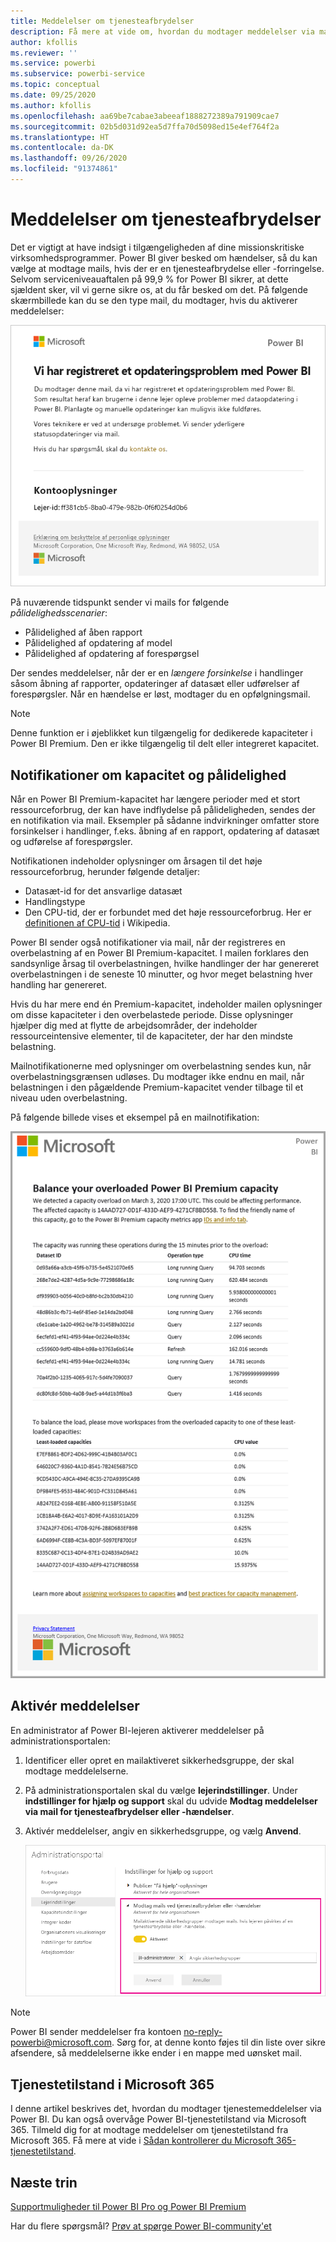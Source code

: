 ```yaml
---
title: Meddelelser om tjenesteafbrydelser
description: Få mere at vide om, hvordan du modtager meddelelser via mail, når Power BI-tjenesten bliver forstyrret eller afbrudt.
author: kfollis
ms.reviewer: ''
ms.service: powerbi
ms.subservice: powerbi-service
ms.topic: conceptual
ms.date: 09/25/2020
ms.author: kfollis
ms.openlocfilehash: aa69be7cabae3abeeaf1888272389a791909cae7
ms.sourcegitcommit: 02b5d031d92ea5d7ffa70d5098ed15e4ef764f2a
ms.translationtype: HT
ms.contentlocale: da-DK
ms.lasthandoff: 09/26/2020
ms.locfileid: "91374861"
---
```

# <a name="service-interruption-notifications"></a>Meddelelser om tjenesteafbrydelser

Det er vigtigt at have indsigt i tilgængeligheden af dine missionskritiske virksomhedsprogrammer. Power BI giver besked om hændelser, så du kan vælge at modtage mails, hvis der er en tjenesteafbrydelse eller -forringelse. Selvom serviceniveauaftalen på 99,9 % for Power BI sikrer, at dette sjældent sker, vil vi gerne sikre os, at du får besked om det. På følgende skærmbillede kan du se den type mail, du modtager, hvis du aktiverer meddelelser:

![Meddelelse via mail om opdatering](media/service-interruption-notifications/refresh-notification-email.png)

På nuværende tidspunkt sender vi mails for følgende _pålidelighedsscenarier_:

- Pålidelighed af åben rapport
- Pålidelighed af opdatering af model
- Pålidelighed af opdatering af forespørgsel

Der sendes meddelelser, når der er en _længere forsinkelse_ i handlinger såsom åbning af rapporter, opdateringer af datasæt eller udførelser af forespørgsler. Når en hændelse er løst, modtager du en opfølgningsmail.

> [!NOTE]
> Denne funktion er i øjeblikket kun tilgængelig for dedikerede kapaciteter i Power BI Premium. Den er ikke tilgængelig til delt eller integreret kapacitet.

## <a name="capacity-and-reliability-notifications"></a>Notifikationer om kapacitet og pålidelighed

Når en Power BI Premium-kapacitet har længere perioder med et stort ressourceforbrug, der kan have indflydelse på pålideligheden, sendes der en notifikation via mail. Eksempler på sådanne indvirkninger omfatter store forsinkelser i handlinger, f.eks. åbning af en rapport, opdatering af datasæt og udførelse af forespørgsler. 

Notifikationen indeholder oplysninger om årsagen til det høje ressourceforbrug, herunder følgende detaljer:

* Datasæt-id for det ansvarlige datasæt
* Handlingstype
* Den CPU-tid, der er forbundet med det høje ressourceforbrug. Her er [definitionen af CPU-tid](https://wikipedia.org/wiki/CPU_time) i Wikipedia.

Power BI sender også notifikationer via mail, når der registreres en overbelastning af en Power BI Premium-kapacitet. I mailen forklares den sandsynlige årsag til overbelastningen, hvilke handlinger der har genereret overbelastningen i de seneste 10 minutter, og hvor meget belastning hver handling har genereret.

Hvis du har mere end én Premium-kapacitet, indeholder mailen oplysninger om disse kapaciteter i den overbelastede periode. Disse oplysninger hjælper dig med at flytte de arbejdsområder, der indeholder ressourceintensive elementer, til de kapaciteter, der har den mindste belastning.

Mailnotifikationerne med oplysninger om overbelastning sendes kun, når overbelastningsgrænsen udløses. Du modtager ikke endnu en mail, når belastningen i den pågældende Premium-kapacitet vender tilbage til et niveau uden overbelastning.

På følgende billede vises et eksempel på en mailnotifikation:

![mail med notifikation om overbelastning af kapacitet](media/service-interruption-notifications/refresh-notification-email-2.png)


## <a name="enable-notifications"></a>Aktivér meddelelser

En administrator af Power BI-lejeren aktiverer meddelelser på administrationsportalen:

1. Identificer eller opret en mailaktiveret sikkerhedsgruppe, der skal modtage meddelelserne.

1. På administrationsportalen skal du vælge **lejerindstillinger**. Under **indstillinger for hjælp og support** skal du udvide **Modtag meddelelser via mail for tjenesteafbrydelser eller -hændelser**.

1. Aktivér meddelelser, angiv en sikkerhedsgruppe, og vælg **Anvend**.

    ![Aktivér tjenestemeddelelser](media/service-interruption-notifications/enable-notifications.png)

> [!NOTE]
> Power BI sender meddelelser fra kontoen no-reply-powerbi@microsoft.com. Sørg for, at denne konto føjes til din liste over sikre afsendere, så meddelelserne ikke ender i en mappe med uønsket mail.

## <a name="service-health-in-microsoft-365"></a>Tjenestetilstand i Microsoft 365

I denne artikel beskrives det, hvordan du modtager tjenestemeddelelser via Power BI. Du kan også overvåge Power BI-tjenestetilstand via Microsoft 365. Tilmeld dig for at modtage meddelelser om tjenestetilstand fra Microsoft 365. Få mere at vide i [Sådan kontrollerer du Microsoft 365-tjenestetilstand](https://docs.microsoft.com/microsoft-365/enterprise/view-service-health).

## <a name="next-steps"></a>Næste trin

[Supportmuligheder til Power BI Pro og Power BI Premium](service-support-options.md)

Har du flere spørgsmål? [Prøv at spørge Power BI-community'et](https://community.powerbi.com/)
